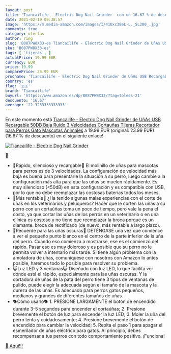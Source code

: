 ```yaml
---
layout: post
title: 'Tiancailife - Electric Dog Nail Grinder  con un 16.67 % de descuento'
date: 2021-02-19 09:38:57
image: 'https://m.media-amazon.com/images/I/41Uxc3BeL-L._SL200_.jpg'
comments: true
category: ofertas
author: ring
slug: 'B087PW8X33-es Tiancailife - Electric Dog Nail Grinder de UñAs USB...'
sku: 'B087PW8X33-es'
tags: [ 'tijeras', ]
actualPrice: 19.99 EUR
currency: EUR
price: 19.99
comparePrice: 23.99 EUR
prodname: 'Tiancailife - Electric Dog Nail Grinder de UñAs USB Recargable 50DB Baja Ruido 3 Velocidades Cortauñas Tijeras Recortador para Perros Gato Mascotas Animales'
country: 'es'
flag: '🇪🇸'
brand: 'Tiancailife'
buyurl: 'https://www.amazon.es/dp/B087PW8X33/?tag=tolees-21'
descuento: '16.67'
average: '22.3233333333333'
---
```


En este momento está [Tiancailife - Electric Dog Nail Grinder de UñAs USB Recargable 50DB Baja Ruido 3 Velocidades Cortauñas Tijeras Recortador para Perros Gato Mascotas Animales](https://www.amazon.es/dp/B087PW8X33/?tag=tolees-21) a 19.99 EUR (original: 23.99 EUR) (16.67 %  de descuento) en el siguiente enlace!

[![Tiancailife - Electric Dog Nail Grinder ](https://m.media-amazon.com/images/I/41Uxc3BeL-L._SL200_.jpg)](https://www.amazon.es/dp/B087PW8X33/?tag=tolees-21)

🔎:

- 🐰Rápido, silencioso y recargable🐰 El molinillo de uñas para mascotas para perros es de 3 velocidades. La configuración de velocidad más baja es buena para presentarle la situación a su perro, luego cambie a la configuración más alta para que las uñas se muelen rápidamente. Es muy silencioso (<50dB) en esta configuración y es compatible con USB, por lo que no debe reemplazar las costosas baterías todos los meses.
- 🐶Más rentable🐶 ¿Ha tenido algunas malas experiencias con el corte de uñas en los veterinarios y peluqueros? Hacer que le corten las uñas a su perro con un cortaúñas toma un poco de tiempo, pero vale la pena el costo, ya que cortar las uñas de los perros en un veterinario o en una clínica es costoso y no tiene que reemplazar la broca porque es un diamante. broca de rectificado (de nuevo, más rentable a largo plazo).
- 🐇Recuerde para las uñas oscuras🐇 DETÉNGASE una vez que comience a ver el pequeño punto blanco en el centro de la parte inferior de la uña del perro. Cuando eso comienza a mostrarse, ese es el comienzo del rápido. Pasar eso es muy doloroso y es posible que su perro no le permita volver a intentarlo más tarde. Si tiene algún problema con la amoladora de uñas, comuníquese con nosotros con Amazon lo antes posible, haremos todo lo posible para resolver su problema.
- 😺Luz LED y 3 ventanas😺 Diseñado con luz LED, lo que facilita ver dónde está el rápido, especialmente para las uñas oscuras. Y la cortadora de uñas de la pata del perro tiene 3 tipos de ventanas de pulido, puede elegir la adecuada según el tamaño de la mascota y la dureza de las uñas. Es adecuado para perros gatos pequeños, medianos y grandes de diferentes tamaños de uñas.
- 🐕Cómo usarlo🐕 1. PRESIONE LARGAMENTE el botón de encendido durante 3-5 segundos para encender el cortaúñas; 2. Presione brevemente el botón de luz para encender la luz LED; 3. Moler la uña del perro lenta y cuidadosamente; 4. Presione brevemente el botón de encendido para cambiar la velocidad; 5. Repita el paso 1 para apagar el esmerilador de uñas eléctrico para gatos. Al principio, debes recompensar a tus perros con todo comportamiento positivo. ¡Funciona!

[🛒 Aquí!!!](https://www.amazon.es/dp/B087PW8X33/?tag=tolees-21)
